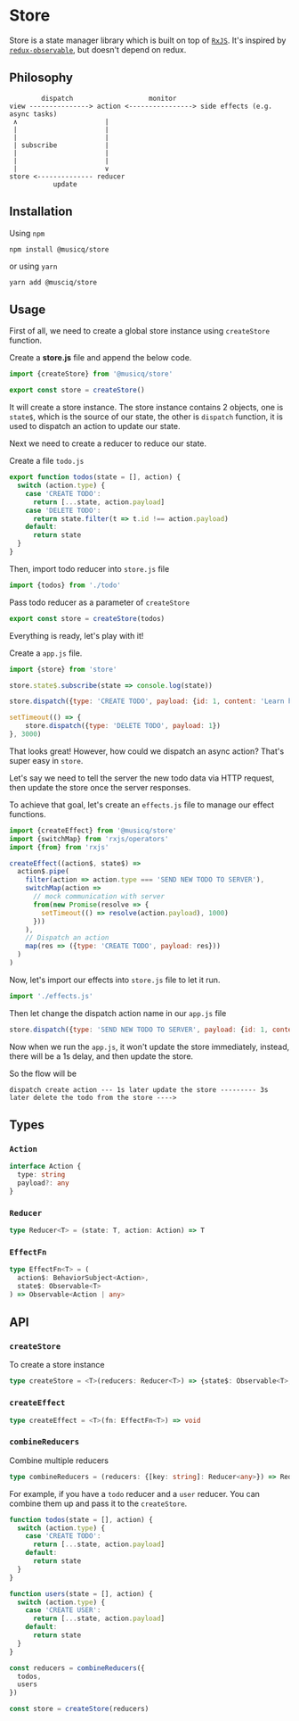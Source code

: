 # Store

Store is a state manager library which is built on top of [`RxJS`](https://rxjs-dev.firebaseapp.com/guide/overview). It's inspired by [`redux-observable`](tttps://github.com/redux-observable/redux-observable/), but doesn't depend on redux.

## Philosophy

```text
        dispatch                   monitor
view ---------------> action <----------------> side effects (e.g. async tasks)
 ∧                      |
 |                      |
 |                      |
 | subscribe            |
 |                      |
 |                      |
 |                      ∨
store <-------------- reducer
           update
```

## Installation

Using `npm`

```shell
npm install @musicq/store
```

or using `yarn`

```shell
yarn add @musciq/store
```

## Usage

First of all, we need to create a global store instance using `createStore` function.

Create a **store.js** file and append the below code.

```js
import {createStore} from '@musicq/store'

export const store = createStore()
```

It will create a store instance. The store instance contains 2 objects, one is `state$`, which is the source of our state, the other is `dispatch` function, it is used to dispatch an action to update our state.

Next we need to create a reducer to reduce our state.

Create a file `todo.js`

```js
export function todos(state = [], action) {
  switch (action.type) {
    case 'CREATE TODO':
      return [...state, action.payload]
    case 'DELETE TODO':
      return state.filter(t => t.id !== action.payload)
    default:
      return state
  }
}
```

Then, import todo reducer into `store.js` file

```js
import {todos} from './todo'
```

Pass todo reducer as a parameter of `createStore`

```js
export const store = createStore(todos)
```

Everything is ready, let's play with it!

Create a `app.js` file.

```js
import {store} from 'store'

store.state$.subscribe(state => console.log(state))

store.dispatch({type: 'CREATE TODO', payload: {id: 1, content: 'Learn how to use @musicq/store'}})

setTimeout(() => {
    store.dispatch({type: 'DELETE TODO', payload: 1})
}, 3000)
```

That looks great! However, how could we dispatch an async action? That's super easy in `store`.

Let's say we need to tell the server the new todo data via HTTP request, then update the store once the server responses.

To achieve that goal, let's create an `effects.js` file to manage our effect functions.

```js
import {createEffect} from '@musicq/store'
import {switchMap} from 'rxjs/operators'
import {from} from 'rxjs'

createEffect((action$, state$) =>
  action$.pipe(
    filter(action => action.type === 'SEND NEW TODO TO SERVER'),
    switchMap(action =>
      // mock communication with server 
      from(new Promise(resolve => {
        setTimeout(() => resolve(action.payload), 1000)
      }))
    ),
    // Dispatch an action
    map(res => ({type: 'CREATE TODO', payload: res}))
  )
)
```

Now, let's import our effects into `store.js` file to let it run.

```js
import './effects.js'
```

Then let change the dispatch action name in our `app.js` file

```js
store.dispatch({type: 'SEND NEW TODO TO SERVER', payload: {id: 1, content: 'Learn how to use @musicq/store'}})
```

Now when we run the `app.js`, it won't update the store immediately, instead, there will be a 1s delay, and then update the store.

So the flow will be

```text
dispatch create action --- 1s later update the store --------- 3s later delete the todo from the store ---->
```

## Types

### `Action`

```typescript
interface Action {
  type: string
  payload?: any
}
```

### `Reducer`
```typescript
type Reducer<T> = (state: T, action: Action) => T
```

### `EffectFn`

```typescript
type EffectFn<T> = (
  action$: BehaviorSubject<Action>,
  state$: Observable<T>
) => Observable<Action | any>
```

## API

### `createStore`

To create a store instance

```typescript
type createStore = <T>(reducers: Reducer<T>) => {state$: Observable<T>, dispatch: (action: Action) => void}
```

### `createEffect`

```typescript
type createEffect = <T>(fn: EffectFn<T>) => void
```

### `combineReducers`

Combine multiple reducers

```typescript
type combineReducers = (reducers: {[key: string]: Reducer<any>}) => Reducer<any>
```

For example, if you have a `todo` reducer and a `user` reducer. You can combine them up and pass it to the `createStore`.

```typescript
function todos(state = [], action) {
  switch (action.type) {
    case 'CREATE TODO':
      return [...state, action.payload]
    default:
      return state
  }
}

function users(state = [], action) {
  switch (action.type) {
    case 'CREATE USER':
      return [...state, action.payload]
    default:
      return state
  }
}

const reducers = combineReducers({
  todos,
  users
})

const store = createStore(reducers)
```

